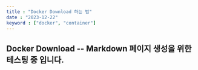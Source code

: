 ```yaml
---
title : "Docker Download 하는 법"
date : "2023-12-22"
keyword : ["docker", "container"]
---
```


## Docker Download -- Markdown 페이지 생성을 위한 테스팅 중 입니다.